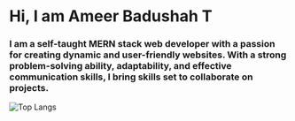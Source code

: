 # Hi, I am Ameer Badushah T
### I am a self-taught MERN stack web developer with a passion for creating dynamic and user-friendly websites. With a strong problem-solving ability, adaptability, and effective communication skills, I bring skills set to collaborate on projects.

![Top Langs](https://github-readme-stats.vercel.app/api/top-langs/?username=ameerbadushaht&hide_progress=true)
